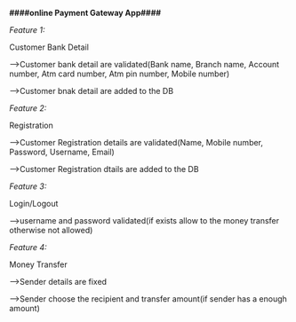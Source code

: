 **####online Payment Gateway App####**

_Feature 1:_

Customer Bank Detail

-->Customer bank detail are validated(Bank name, Branch name, Account number, Atm card number, Atm pin number, Mobile number)

-->Customer bnak detail are added to the DB

_Feature 2:_

Registration

-->Customer Registration details are validated(Name, Mobile number, Password, Username, Email)

-->Customer Registration dtails are added to the DB

_Feature 3:_

Login/Logout

-->username and password validated(if exists allow to the money transfer otherwise not allowed)

_Feature 4:_

Money Transfer

-->Sender details are fixed

-->Sender choose the recipient and transfer amount(if sender has a enough amount)
